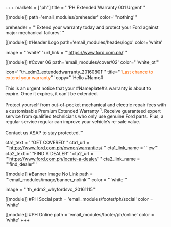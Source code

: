 +++
markets = ["ph"]
title = '''PH Extended Warranty 001 Urgent'''

[[module]]
path='email_modules/preheader'
color='''nothing'''

preheader = '''Extend your warranty today and protect your Ford against major mechanical failures.'''

[[module]] #Header Logo
path='email_modules/header/logo'
color='white'

  image = '''white'''
  url_link = '''https://www.ford.com.ph/'''

[[module]] #Cover 06
path='email_modules/cover/02'
color='''white_ot'''

  icon='''th_edm3_extendedwarranty_20160801'''
  title='''<span style="color:#ff6600;">Last chance to extend your warranty</span>'''
  copy='''Hello #Name#<br /><br />This is an urgent notice that your #Nameplate#’s warranty is about to expire. Once it expires, it can’t be extended.<br /><br />Protect yourself from out-of-pocket mechanical and electric repair fees with a customisable Premium Extended Warranty <sup>1</sup>. Receive guaranteed expert service from qualified technicians who only use genuine Ford parts. Plus, a regular service regular can improve your vehicle’s re-sale value.<br /><br />Contact us ASAP to stay protected.'''

  cta1_text = '''GET COVERED'''
  cta1_url = '''https://www.ford.com.ph/owner/warranties/'''
  cta1_link_name = '''ew'''
  cta2_text = '''FIND A DEALER'''
  cta2_url = '''https://www.ford.com.ph/locate-a-dealer/'''
  cta2_link_name = '''find_dealer'''

[[module]] #Banner Image No Link
path = '''email_modules/image/banner_nolink'''
color = '''white'''

  image = '''th_edm2_whyfordsvc_20161115'''

[[module]] #PH Social
path = 'email_modules/footer/ph/social'
color = 'white'

[[module]] #PH Online
path = 'email_modules/footer/ph/online'
color = 'white'
+++